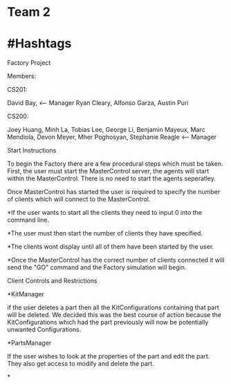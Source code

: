 Team 2
======
 #Hashtags
=======
Factory Project

Members:<p>
  CS201:<p>
    David Bay, <-- Manager
    Ryan Cleary,
    Alfonso Garza,
    Austin Puri<p>
  CS200:<p>
    Joey Huang,
    Minh La,
    Tobias Lee,
    George Li,
    Benjamin Mayeux,
    Marc Mendiola,
    Devon Meyer,
    Mher Poghosyan,
    Stephanie Reagle <-- Manager

Start Instructions<p>
   To begin the Factory there are a few procedural steps which must be taken.
   First, the user must start the MasterControl server, the agents will start within the MasterControl. 
   There is no need to start the agents seperatley.<p>
<p>
   Once MasterControl has started the user is required to specify the number of clients which will connect
   to the MasterControl.<p>
   *If the user wants to start all the clients they need to input 0 into the command line.<p>
   *The user must then start the number of clients they have specified.<p>
   <p>
   *The clients wont display until all of them have been started by the user.<p>
   *Once the MasterControl has the correct number of clients connected it will send the "GO" command
    and the Factory simulation will begin.<p>

   Client Controls and Restrictions<p>
   *KitManager<p> 
     if the user deletes a part then all the KitConfigurations containing that part will be
     deleted. We decided this was the best course of action because the KitConfigurations which had the part
     previously will now be potentially unwanted Configurations.<p>
   *PartsManager<p>
     If the user wishes to look at the properties of the part and edit the part. They also get access to 
     modify and delete the part.<p>
   *